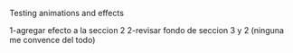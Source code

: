 Testing animations and effects

1-agregar efecto a  la seccion 2
2-revisar fondo de seccion 3 y 2 (ninguna me convence del  todo)